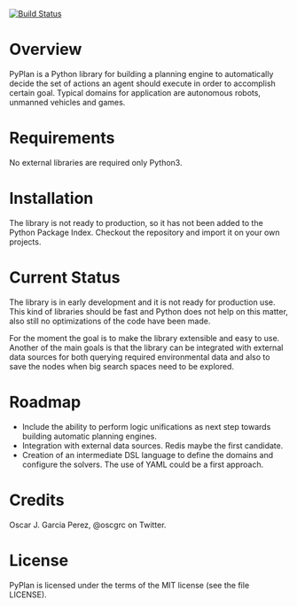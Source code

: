 [![Build Status](https://travis-ci.org/Oscar-Garcia/pyplan.svg?branch=master)](https://travis-ci.org/Oscar-Garcia/pyplan)

# Overview

PyPlan is a Python library for building a planning engine to automatically decide the set of actions an agent should execute
in order to accomplish certain goal. Typical domains for application are autonomous robots, unmanned vehicles and
games.

# Requirements

No external libraries are required only Python3.

# Installation

The library is not ready to production, so it has not been added to the Python Package Index. Checkout the
repository and import it on your own projects.

# Current Status

The library is in early development and it is not ready for production use. This kind of libraries should be fast and 
Python does not help on this matter, also still no optimizations of the code have been made. 

For the moment the goal is to make the library extensible and easy to use. Another of the main goals is that the library 
can be integrated with external data sources for both querying required environmental data and also to save the nodes when 
big search spaces need to be explored.
 

# Roadmap

* Include the ability to perform logic unifications as next step towards building automatic planning engines.
* Integration with external data sources. Redis maybe the first candidate.
* Creation of an intermediate DSL language to define the domains and configure the solvers. The use of YAML could
  be a first approach.

# Credits

Oscar J. Garcia Perez, @oscgrc on Twitter.

# License

PyPlan is licensed under the terms of the MIT license (see the file LICENSE).
